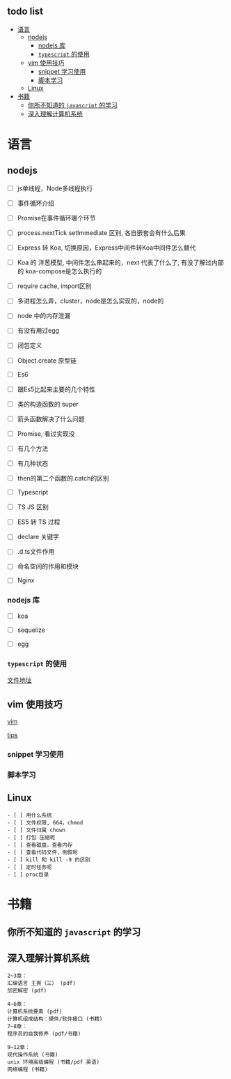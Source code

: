 todo list
---------

<!-- vim-markdown-toc GFM -->

* [语言](#语言)
    * [nodejs](#nodejs)
        * [nodejs 库](#nodejs-库)
        * [`typescript` 的使用](#typescript-的使用)
    * [vim 使用技巧](#vim-使用技巧)
        * [snippet 学习使用](#snippet-学习使用)
        * [脚本学习](#脚本学习)
    * [Linux](#linux)
* [书籍](#书籍)
    * [你所不知道的 `javascript` 的学习](#你所不知道的-javascript-的学习)
    * [深入理解计算机系统](#深入理解计算机系统)

<!-- vim-markdown-toc -->

# 语言

## nodejs

- [ ] js单线程，Node多线程执行
- [ ] 事件循环介绍
- [ ] Promise在事件循环哪个环节
- [ ] process.nextTick setImmediate 区别, 各自嵌套会有什么后果
- [ ] Express 转 Koa, 切换原因，Express中间件转Koa中间件怎么替代
- [ ] Koa 的 洋葱模型, 中间件怎么串起来的，next 代表了什么了, 有没了解过内部的 koa-compose是怎么执行的
- [ ] require cache, import区别
- [ ] 多进程怎么弄，cluster，node是怎么实现的，node的
- [ ] node 中的内存泄漏
- [ ] 有没有用过egg
- [ ] 闭包定义
- [ ] Object.create 原型链
- [ ] Es6
- [ ] 跟Es5比起来主要的几个特性
- [ ] 类的构造函数的 super
- [ ] 箭头函数解决了什么问题
- [ ] Promise, 看过实现没
- [ ] 有几个方法
- [ ] 有几种状态
- [ ] then的第二个函数的.catch的区别
- [ ] Typescript
- [ ] TS JS 区别
- [ ] ES5 转 TS 过程
- [ ] declare 关键字
- [ ] .d.ts文件作用
- [ ] 命名空间的作用和模块
- [ ] Nginx


### nodejs 库

- [ ] koa
- [ ] sequelize
- [ ] egg


### `typescript` 的使用

[文件地址](./typescript.md)


## vim 使用技巧

[vim](./vim/README.md)

[tips](./vim/skills.md)

### snippet 学习使用

### 脚本学习


## Linux

    - [ ] 用什么系统
    - [ ] 文件权限, 664，chmod
    - [ ] 文件归属 chown
    - [ ] 打包 压缩呢
    - [ ] 查看磁盘，查看内存
    - [ ] 查看代码文件，倒叙呢
    - [ ] kill 和 kill -9 的区别
    - [ ] 定时任务呢
    - [ ] proc目录


# 书籍

## 你所不知道的 `javascript` 的学习


## 深入理解计算机系统

```
2~3章：
汇编语言 王爽（三） (pdf)
加密解密 (pdf)

4~6章：
计算机系统要素 (pdf)
计算机组成结构：硬件/软件接口 (书籍)
7~8章：
程序员的自我修养 (pdf/书籍)

9~12章：
现代操作系统 (书籍)
unix 环境高级编程 (书籍/pdf 英语)
网络编程 (书籍)
```
